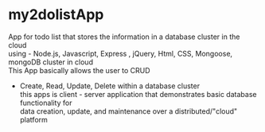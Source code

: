 # my2dolistApp
App for todo list that stores the information in a database cluster in the cloud<br>
using - Node.js, Javascript, Express , jQuery, Html, CSS, Mongoose, mongoDB cluster in cloud<br>
This App basically allows the user to  CRUD <br>
- Create, Read, Update, Delete within a database cluster <br>
this apps is  client - server application that demonstrates basic database functionality for<br>
data creation, update, and maintenance over a distributed/"cloud" platform<br>
